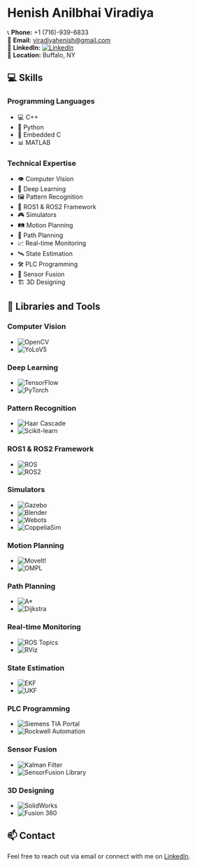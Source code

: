 # Henish Anilbhai Viradiya

📞 **Phone:** +1 (716)-939-6833  
📧 **Email:** [viradiyahenish@gmail.com](mailto:viradiyahenish@gmail.com)  
🔗 **LinkedIn:** [![LinkedIn](https://upload.wikimedia.org/wikipedia/commons/e/e9/Linkedin_icon.svg)](https://www.linkedin.com/in/henish-viradiya/)  
📍 **Location:** Buffalo, NY  

## 💻 Skills

### Programming Languages
- 💻 C++
- 🐍 Python
- 🔌 Embedded C
- 📊 MATLAB

### Technical Expertise
- 👁️ Computer Vision
- 🧠 Deep Learning
- 🖼️ Pattern Recognition
- 🤖 ROS1 & ROS2 Framework
- 🎮 Simulators
- 🛤️ Motion Planning
- 🧭 Path Planning
- 📈 Real-time Monitoring
- 🛰️ State Estimation
- 🛠️ PLC Programming
- 🔄 Sensor Fusion
- 🏗️ 3D Designing

## 🔧 Libraries and Tools

### Computer Vision
- ![OpenCV](https://opencv.org/wp-content/uploads/2020/07/cropped-OpenCV_logo-1.png)
- ![YoLoV5](https://ultralytics.com/assets/logo-dark.png)

### Deep Learning
- ![TensorFlow](https://upload.wikimedia.org/wikipedia/commons/2/2d/Tensorflow_logo.svg)
- ![PyTorch](https://upload.wikimedia.org/wikipedia/commons/1/10/PyTorch_logo_icon.svg)

### Pattern Recognition
- ![Haar Cascade](https://upload.wikimedia.org/wikipedia/commons/4/4f/OpenCV_Logo_with_text_svg_version.svg)
- ![Scikit-learn](https://upload.wikimedia.org/wikipedia/commons/0/05/Scikit_learn_logo_small.svg)

### ROS1 & ROS2 Framework
- ![ROS](https://upload.wikimedia.org/wikipedia/commons/b/bb/Ros_logo.svg)
- ![ROS2](https://raw.githubusercontent.com/ros2/ros2_documentation/master/source/_static/logo.png)

### Simulators
- ![Gazebo](https://gazebosim.org/assets/logo_white.svg)
- ![Blender](https://upload.wikimedia.org/wikipedia/commons/0/0c/Blender_logo_no_text.svg)
- ![Webots](https://cyberbotics.com/assets/images/webots.png)
- ![CoppeliaSim](https://coppeliarobotics.com/img/sim_logo.png)

### Motion Planning
- ![MoveIt!](https://moveit.ros.org/assets/images/logo/MOVEIT_SVG_LOGO.svg)
- ![OMPL](https://ompl.kavrakilab.org/img/ompl.png)

### Path Planning
- ![A*](https://upload.wikimedia.org/wikipedia/commons/5/51/Asterisk.svg)
- ![Dijkstra](https://upload.wikimedia.org/wikipedia/commons/5/57/Dijkstra%27s_algorithm_example.svg)

### Real-time Monitoring
- ![ROS Topics](https://upload.wikimedia.org/wikipedia/commons/b/bb/Ros_logo.svg)
- ![RViz](https://raw.githubusercontent.com/ros-visualization/rviz/master/doc/rviz_icon.png)

### State Estimation
- ![EKF](https://upload.wikimedia.org/wikipedia/commons/7/7a/Kalman_filter_diagram.svg)
- ![UKF](https://upload.wikimedia.org/wikipedia/commons/7/7a/Kalman_filter_diagram.svg)

### PLC Programming
- ![Siemens TIA Portal](https://upload.wikimedia.org/wikipedia/commons/8/80/Siemens-logo.svg)
- ![Rockwell Automation](https://upload.wikimedia.org/wikipedia/commons/f/fd/Rockwell_Automation_logo.svg)

### Sensor Fusion
- ![Kalman Filter](https://upload.wikimedia.org/wikipedia/commons/7/7a/Kalman_filter_diagram.svg)
- ![SensorFusion Library](https://upload.wikimedia.org/wikipedia/commons/4/4f/OpenCV_Logo_with_text_svg_version.svg)

### 3D Designing
- ![SolidWorks](https://upload.wikimedia.org/wikipedia/commons/2/2e/SolidWorks_Logo.svg)
- ![Fusion 360](https://upload.wikimedia.org/wikipedia/commons/e/e7/Autodesk_fusion360_logo_icon.svg)

## 📫 Contact
Feel free to reach out via email or connect with me on [LinkedIn](https://www.linkedin.com/in/henish-viradiya/).
